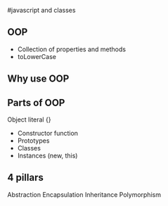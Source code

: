 #javascript and classes

## OOP
- Collection of properties and methods
- toLowerCase

## Why use OOP

## Parts of OOP
Object literal {}

- Constructor function
- Prototypes
- Classes
- Instances (new, this)

## 4 pillars
Abstraction
Encapsulation
Inheritance
Polymorphism

